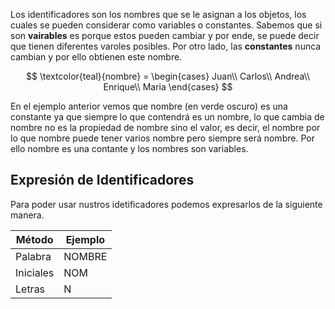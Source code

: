 Los identificadores son los nombres que se le asignan a los objetos, los cuales se pueden considerar como variables o constantes. Sabemos que si son **vairables** es porque estos pueden cambiar y por ende, se puede decir que tienen diferentes varoles posibles. Por otro lado, las **constantes** nunca cambian y por ello obtienen este nombre.

$$ \textcolor{teal}{nombre} =
\begin{cases}
Juan\\
Carlos\\
Andrea\\
Enrique\\
Maria
\end{cases}
$$

En el ejemplo anterior vemos que nombre (en verde oscuro) es una constante ya que siempre lo que contendrá es un nombre, lo que cambia de nombre no es la propiedad de nombre sino el valor, es decir, el nombre por lo que nombre puede tener varios nombre pero siempre será nombre. Por ello nombre es una contante y los nombres son variables.
## Expresión de Identificadores
Para poder usar nustros idetificadores podemos expresarlos de la siguiente manera.

| Método      | Ejemplo |
| ----------- | ----------- |
| Palabra      | NOMBRE       |
| Iniciales   | NOM        |
| Letras  |N|
